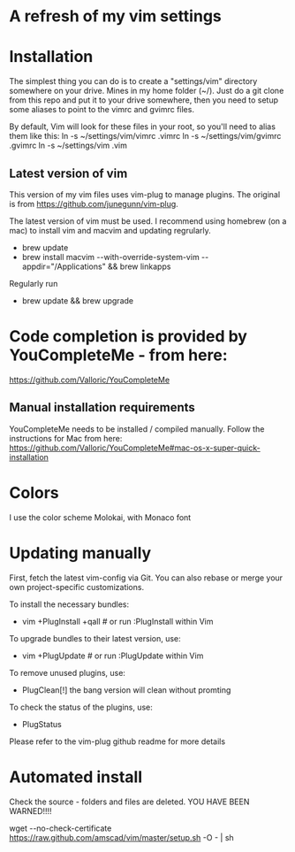 # A refresh of my vim settings

# Installation

The simplest thing you can do is to create a "settings/vim" directory somewhere on your drive. 
Mines in my home folder (~/). Just do a git clone from this repo and put it to your drive 
somewhere, then you need to setup some aliases to point to the vimrc and gvimrc files.

By default, Vim will look for these files in your root, so you'll need to alias them like this:
  ln -s ~/settings/vim/vimrc .vimrc
  ln -s ~/settings/vim/gvimrc .gvimrc
  ln -s ~/settings/vim .vim

## Latest version of vim
This version of my vim files uses vim-plug to manage plugins.  The original is from
https://github.com/junegunn/vim-plug.

The latest version of vim must be used.  I recommend using homebrew (on a mac) to
install vim and macvim and updating regrularly.
 * brew update
 * brew install macvim --with-override-system-vim --appdir="/Applications" && brew linkapps

Regularly run 
 * brew update && brew upgrade

# Code completion is provided by YouCompleteMe - from here:
https://github.com/Valloric/YouCompleteMe

## Manual installation requirements
YouCompleteMe needs to be installed / compiled manually.  Follow the instructions for Mac
from here: https://github.com/Valloric/YouCompleteMe#mac-os-x-super-quick-installation


# Colors
I use the color scheme Molokai, with Monaco font

# Updating manually
First, fetch the latest vim-config via Git. You can also rebase or merge your own
project-specific customizations.

To install the necessary bundles:

 * vim +PlugInstall +qall # or run :PlugInstall within Vim

To upgrade bundles to their latest version, use:
 * vim +PlugUpdate # or run :PlugUpdate within Vim

To remove unused plugins, use:
 * PlugClean[!]
the bang version will clean without promting

To check the status of the plugins, use:
 * PlugStatus

Please refer to the vim-plug github readme for more details

# Automated install 
Check the source - folders and files are deleted.  YOU HAVE BEEN WARNED!!!!

wget --no-check-certificate https://raw.github.com/amscad/vim/master/setup.sh -O - | sh

